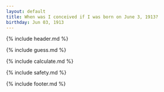 ```yaml
---
layout: default
title: When was I conceived if I was born on June 3, 1913?
birthday: Jun 03, 1913
---
```


{% include header.md %}

{% include guess.md %}

{% include calculate.md %}

{% include safety.md %}

{% include footer.md %}



